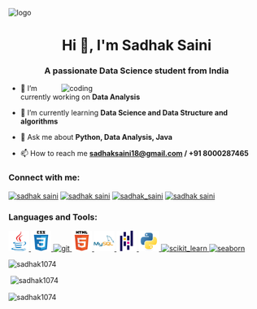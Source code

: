 ![logo]([https://github.com/sadhak1074/sadhak1074/blob/2e3883f0021bef66593e2e49ad012a07f4d12bfd/Aspiring%20Data%20Scientist.png](https://github.com/sadhak1074/sadhak1074/blob/main/Python%20DEveloper%20Machine%20learning%20enthusiast.png))
<h1 align="center">Hi 👋, I'm Sadhak Saini</h1>
<h3 align="center">A passionate Data Science student from India</h3>
<img align="right" alt="coding" width="400" src="https://cdn.dribbble.com/users/1059583/screenshots/4171367/coding-freak.gif">

- 🔭 I’m currently working on **Data Analysis**

- 🌱 I’m currently learning **Data Science and Data Structure and algorithms**

- 💬 Ask me about **Python, Data Analysis, Java**

- 📫 How to reach me **sadhaksaini18@gmail.com / +91 8000287465**

<h3 align="left">Connect with me:</h3>
<p align="left">
<a href="https://linkedin.com/in/sadhak saini" target="blank"><img align="center" src="https://raw.githubusercontent.com/rahuldkjain/github-profile-readme-generator/master/src/images/icons/Social/linked-in-alt.svg" alt="sadhak saini" height="30" width="40" /></a>
<a href="https://kaggle.com/sadhak saini" target="blank"><img align="center" src="https://raw.githubusercontent.com/rahuldkjain/github-profile-readme-generator/master/src/images/icons/Social/kaggle.svg" alt="sadhak saini" height="30" width="40" /></a>
<a href="https://instagram.com/sadhak_saini" target="blank"><img align="center" src="https://raw.githubusercontent.com/rahuldkjain/github-profile-readme-generator/master/src/images/icons/Social/instagram.svg" alt="sadhak_saini" height="30" width="40" /></a>
<a href="https://www.hackerrank.com/sadhaksaini18" target="blank"><img align="center" src="https://raw.githubusercontent.com/rahuldkjain/github-profile-readme-generator/master/src/images/icons/Social/hackerrank.svg" alt="sadhak saini" height="30" width="40" /></a>
</p>

<h3 align="left">Languages and Tools:</h3>
<p align="left"> <a href="https://www.w3schools.com/cpp/" target="_blank" rel="noreferrer"> <img src="https://raw.githubusercontent.com/devicons/devicon/master/icons/java/java-original.svg" alt="cplusplus" width="40" height="40"/> </a> <a href="https://www.w3schools.com/css/" target="_blank" rel="noreferrer"> <img src="https://raw.githubusercontent.com/devicons/devicon/master/icons/css3/css3-original-wordmark.svg" alt="css3" width="40" height="40"/> </a> <a href="https://git-scm.com/" target="_blank" rel="noreferrer"> <img src="https://www.vectorlogo.zone/logos/git-scm/git-scm-icon.svg" alt="git" width="40" height="40"/> </a> <a href="https://www.w3.org/html/" target="_blank" rel="noreferrer"> <img src="https://raw.githubusercontent.com/devicons/devicon/master/icons/html5/html5-original-wordmark.svg" alt="html5" width="40" height="40"/> </a> <a href="https://www.mysql.com/" target="_blank" rel="noreferrer"> <img src="https://raw.githubusercontent.com/devicons/devicon/master/icons/mysql/mysql-original-wordmark.svg" alt="mysql" width="40" height="40"/> </a> <a href="https://pandas.pydata.org/" target="_blank" rel="noreferrer"> <img src="https://raw.githubusercontent.com/devicons/devicon/2ae2a900d2f041da66e950e4d48052658d850630/icons/pandas/pandas-original.svg" alt="pandas" width="40" height="40"/> </a> <a href="https://www.python.org" target="_blank" rel="noreferrer"> <img src="https://raw.githubusercontent.com/devicons/devicon/master/icons/python/python-original.svg" alt="python" width="40" height="40"/> </a> <a href="https://scikit-learn.org/" target="_blank" rel="noreferrer"> <img src="https://upload.wikimedia.org/wikipedia/commons/0/05/Scikit_learn_logo_small.svg" alt="scikit_learn" width="40" height="40"/> </a> <a href="https://seaborn.pydata.org/" target="_blank" rel="noreferrer"> <img src="https://seaborn.pydata.org/_images/logo-mark-lightbg.svg" alt="seaborn" width="40" height="40"/> </a> </p>

<p><img align="left" src="https://github-readme-stats.vercel.app/api/top-langs?username=sadhak1074&show_icons=true&locale=en&layout=compact" alt="sadhak1074" /></p><br>

<p>&nbsp;<img align="center" src="https://github-readme-stats.vercel.app/api?username=sadhak1074&show_icons=true&locale=en" alt="sadhak1074" /></p>

<p><img align="center" src="https://github-readme-streak-stats.herokuapp.com/?user=sadhak1074&" alt="sadhak1074" /></p>
